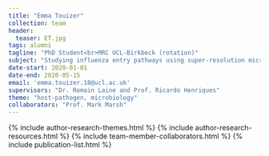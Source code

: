 ```yaml
---
title: "Emma Touizer"
collection: team
header:
  teaser: ET.jpg
tags: alumni
tagline: "PhD Student<br>MRC UCL-Birkbeck (rotation)"
subject: "Studying influenza entry pathways using super-resolution microscopy"
date-start: 2020-01-01
date-end: 2020-05-15
email: 'emma.touizer.18@ucl.ac.uk'
supervisors: "Dr. Romain Laine and Prof. Ricardo Henriques"
theme: "host-pathogen, microbiology"
collaborators: "Prof. Mark Marsh"
---
```


<p align= "justify">

{% include author-research-themes.html %}
{% include author-research-resources.html %}
{% include team-member-collaborators.html %}
{% include publication-list.html %}
